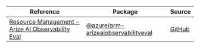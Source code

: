 | Reference | Package | Source |
|---|---|---|
|[Resource Management - Arize AI Observability Eval](arm-arizeaiobservabilityeval-readme.md)|[@azure/arm-arizeaiobservabilityeval](https://www.npmjs.com/package/@azure/arm-arizeaiobservabilityeval)|[GitHub](https://github.com/Azure/azure-sdk-for-js/blob/main/sdk/liftrarize/arm-arizeaiobservabilityeval)|
